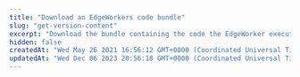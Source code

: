 ```yaml
---
title: "Download an EdgeWorkers code bundle"
slug: "get-version-content"
excerpt: "Download the bundle containing the code the EdgeWorker executes."
hidden: false
createdAt: "Wed May 26 2021 16:56:12 GMT+0000 (Coordinated Universal Time)"
updatedAt: "Wed Dec 06 2023 20:56:18 GMT+0000 (Coordinated Universal Time)"
---
```

